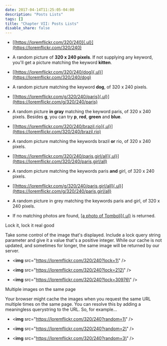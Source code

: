 ```yaml
---
date: 2017-04-14T11:25:05-04:00
description: "Posts Lists"
tags: []
title: "Chapter VII: Posts Lists"
disable_share: false
---
```


-   [[https://loremflickr.com/320/240]{.ul}](https://loremflickr.com/320/240)

-   A random picture of **320 x 240 pixels**. If not supplying any
    keyword, you\'ll get a picture matching the keyword **kitten**.

-   [[https://loremflickr.com/320/240/dog]{.ul}](https://loremflickr.com/320/240/dog)

-   A random picture matching the keyword **dog**, of 320 x 240 pixels.

-   [[https://loremflickr.com/g/320/240/paris]{.ul}](https://loremflickr.com/g/320/240/paris)

-   A random picture **in gray** matching the keyword paris, of 320 x
    240 pixels. Besides **g**, you can
    try **p**, **red**, **green** and **blue**.

-   [[https://loremflickr.com/320/240/brazil,rio]{.ul}](https://loremflickr.com/320/240/brazil,rio)

-   A random picture matching the keywords brazil **or** rio, of 320 x
    240 pixels.

-   [[https://loremflickr.com/320/240/paris,girl/all]{.ul}](https://loremflickr.com/320/240/paris,girl/all)

-   A random picture matching the keywords paris **and** girl, of 320 x
    240 pixels.

-   [[https://loremflickr.com/g/320/240/paris,girl/all]{.ul}](https://loremflickr.com/g/320/240/paris,girl/all)

-   A random picture in grey matching the keywords paris and girl, of
    320 x 240 pixels.

-   If no matching photos are found, [[a photo of
    Tomboli]{.ul}](https://www.flickr.com/photos/mastababa/31544397892/) is
    returned.

Lock it, lock it real good

Take some control of the image that\'s displayed. Include a lock query
string parameter and give it a value that\'s a positive integer. While
our cache is not updated, and sometimes for longer, the same image will
be returned by our server.

-   \<**img** src=\"https://loremflickr.com/320/240?lock=1\" /\>

-   \<**img** src=\"https://loremflickr.com/320/240?lock=212\" /\>

-   \<**img** src=\"https://loremflickr.com/320/240?lock=30976\" /\>

Multiple images on the same page

Your browser might cache the images when you request the same URL
multiple times on the same page. You can resolve this by adding a
meaningless querystring to the URL. So, for example\...

-   \<**img** src=\"https://loremflickr.com/320/240?random=1\" /\>

-   \<**img** src=\"https://loremflickr.com/320/240?random=2\" /\>

-   \<**img** src=\"https://loremflickr.com/320/240?random=3\" /\>
